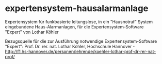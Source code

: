 # expertensystem-hausalarmanlage
Expertensystem für funkbasierte leitungslose, in ein "Hausnotruf" System eingebundene Haus-Alarmanlagen, für die Expertensystem-Software "Expert" von Lothar Köhler 

Bezugsquelle für die zur Ausführung notwendige Expertensystem-Software "Expert": 
Prof. Dr. rer. nat. Lothar Köhler,
Hochschule Hannover - 
http://f1.hs-hannover.de/personen/lehrende/koehler-lothar-prof-dr-rer-nat-prof/
